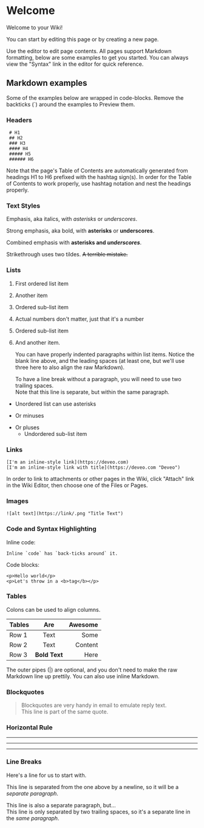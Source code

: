 # Welcome

Welcome to your Wiki!

You can start by editing this page or by creating a new page.

Use the editor to edit page contents. All pages support Markdown formatting, below are some examples to get you started. You can always view the "Syntax" link in the editor for quick reference.

## Markdown examples

Some of the examples below are wrapped in code-blocks. Remove the backticks (`) around the examples to Preview them.

### Headers

````
 # H1
 ## H2
 ### H3
 #### H4
 ##### H5
 ###### H6
````

Note that the page's Table of Contents are automatically generated from headings H1 to H6 prefixed with the hashtag sign(s).
In order for the Table of Contents to work properly, use hashtag notation and nest the headings properly.

### Text Styles

Emphasis, aka italics, with *asterisks* or _underscores_.

Strong emphasis, aka bold, with **asterisks** or __underscores__.

Combined emphasis with **asterisks and _underscores_**.

Strikethrough uses two tildes. ~~A terrible mistake.~~


### Lists

1. First ordered list item
2. Another item
  1. Ordered sub-list item
1. Actual numbers don't matter, just that it's a number
  1. Ordered sub-list item
4. And another item.

   You can have properly indented paragraphs within list items. Notice the blank line above, and the leading spaces (at least one, but we'll use three here to also align the raw Markdown).

   To have a line break without a paragraph, you will need to use two trailing spaces.  
   Note that this line is separate, but within the same paragraph.


* Unordered list can use asterisks
- Or minuses
+ Or pluses
  + Undordered sub-list item

### Links

```
[I'm an inline-style link](https://deveo.com)  
[I'm an inline-style link with title](https://deveo.com "Deveo")
```

In order to link to attachments or other pages in the Wiki, click "Attach" link in the Wiki Editor, then choose one of the Files or Pages.

### Images

````
![alt text](https://link/.png "Title Text")

````

### Code and Syntax Highlighting

Inline code:
````
Inline `code` has `back-ticks around` it.

````

Code blocks:

```
<p>Hello world</p>
<p>Let's throw in a <b>tag</b></p>
```

### Tables

Colons can be used to align columns.

| Tables        | Are           | Awesome  |
| ------------- |:-------------:| --------:|
| Row 1         | Text          | Some     |
| Row 2         | Text          | Content  |
| Row 3         | **Bold Text** | Here     |

The outer pipes (|) are optional, and you don't need to make the raw Markdown line up prettily. You can also use inline Markdown.

### Blockquotes

> Blockquotes are very handy in email to emulate reply text.  
> This line is part of the same quote.

### Horizontal Rule

---
***
___

### Line Breaks

Here's a line for us to start with.

This line is separated from the one above by a newline, so it will be a *separate paragraph*.

This line is also a separate paragraph, but...  
This line is only separated by two trailing spaces, so it's a separate line in the *same paragraph*.
